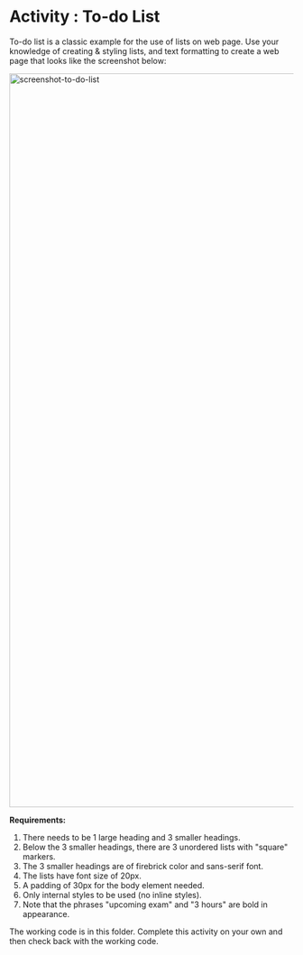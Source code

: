 # Activity : To-do List

To-do list is a classic example for the use of lists on web page. Use your knowledge of creating & styling lists, and text formatting to create a web page that looks like the screenshot below:

<img width="1302" alt="screenshot-to-do-list" src="https://user-images.githubusercontent.com/74656238/114281358-98220580-9a5b-11eb-8509-2accba055d3b.png">

**Requirements:**

1. There needs to be 1 large heading and 3 smaller headings.
2. Below the 3 smaller headings, there are 3 unordered lists with "square" markers.
3. The 3 smaller headings are of firebrick color and sans-serif font.
4. The lists have font size of 20px.
5. A padding of 30px for the body element needed.
6. Only internal styles to be used (no inline styles).
7. Note that the phrases "upcoming exam" and "3 hours" are bold in appearance.

The working code is in this folder. Complete this activity on your own and then check back with the working code.
